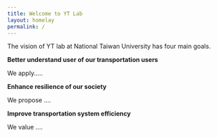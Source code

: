 ```yaml
---
title: Welcome to YT Lab
layout: homelay
permalink: /
---
```


The vision of YT lab at National Taiwan University has four main goals.

**Better understand user of our transportation users**

We apply.....

**Enhance resilience of our society**

We propose ....

**Improve transportation system efficiency**

We value ....
